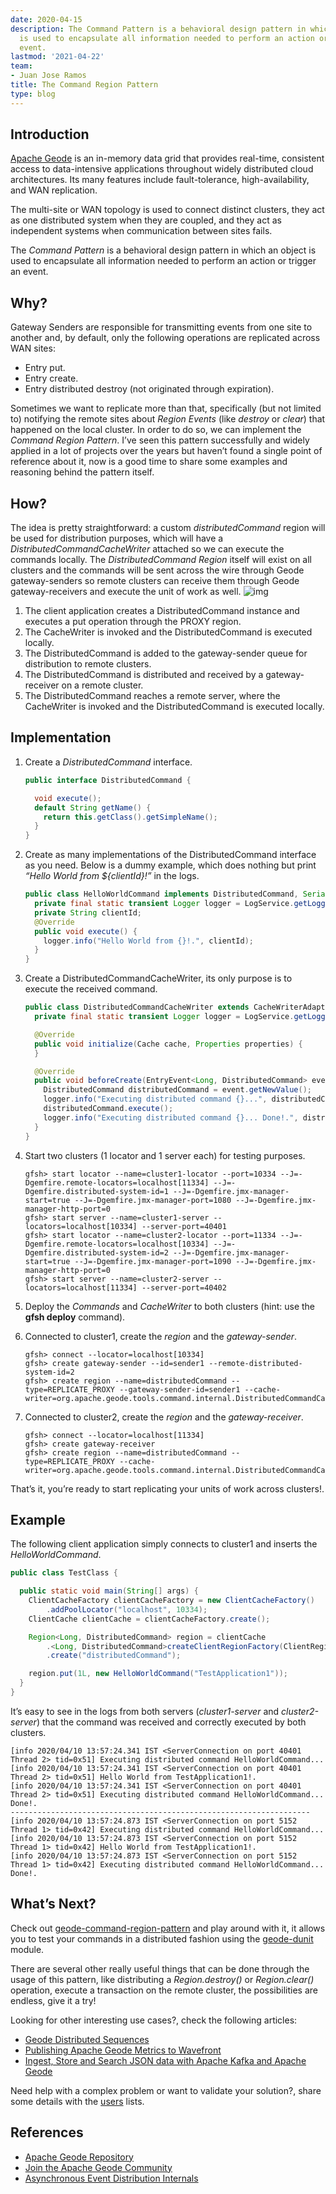 ```yaml
---
date: 2020-04-15
description: The Command Pattern is a behavioral design pattern in which an object
  is used to encapsulate all information needed to perform an action or trigger an
  event.
lastmod: '2021-04-22'
team:
- Juan Jose Ramos
title: The Command Region Pattern
type: blog
---
```


## Introduction
[Apache Geode](https://geode.apache.org/) is an in-memory data grid that provides real-time, consistent access to data-intensive applications throughout widely distributed cloud architectures. Its many features include fault-tolerance, high-availability, and WAN replication.

The multi-site or WAN topology is used to connect distinct clusters, they act as one distributed system when they are coupled, and they act as independent systems when communication between sites fails.

The *Command Pattern* is a behavioral design pattern in which an object is used to encapsulate all information needed to perform an action or trigger an event.


## Why?
Gateway Senders are responsible for transmitting events from one site to another and, by default, only the following operations are replicated across WAN sites:
* Entry put.
* Entry create.
* Entry distributed destroy (not originated through expiration).

Sometimes we want to replicate more than that, specifically (but not limited to) notifying the remote sites about *Region Events* (like *destroy* or *clear*) that happened on the local cluster. In order to do so, we can implement the *Command Region Pattern*.
I’ve seen this pattern successfully and widely applied in a lot of projects over the years but haven’t found a single point of reference about it, now is a good time to share some examples and reasoning behind the pattern itself.

## How?
The idea is pretty straightforward: a custom *distributedCommand* region will be used for distribution purposes, which will have a *DistributedCommandCacheWriter* attached so we can execute the commands locally. The *DistributedCommand Region* itself will exist on all clusters and the commands will be sent across the wire through Geode gateway-senders so remote clusters can receive them through Geode gateway-receivers and execute the unit of work as well.
![img](/images/data-blogs/tanzu-gemfire/command-region-pattern/diagrams/command-region-pattern-diagram.jpeg)

1. The client application creates a DistributedCommand instance and executes a put operation through the PROXY region.
2. The CacheWriter is invoked and the DistributedCommand is executed locally.
3. The DistributedCommand is added to the gateway-sender queue for distribution to remote clusters.
4. The DistributedCommand is distributed and received by a gateway-receiver on a remote cluster.
5. The DistributedCommand reaches a remote server, where the CacheWriter is invoked and the DistributedCommand is executed locally.

## Implementation

1. Create a *DistributedCommand* interface.

    ```java
    public interface DistributedCommand {
    
      void execute();
      default String getName() {
        return this.getClass().getSimpleName();
      }
    }
    ```
2. Create as many implementations of the DistributedCommand interface as you need. Below is a dummy example, which does nothing but print *“Hello World from ${clientId}!”* in the logs.

    ```java
    public class HelloWorldCommand implements DistributedCommand, Serializable {
      private final static transient Logger logger = LogService.getLogger();
      private String clientId;
      @Override
      public void execute() {
        logger.info("Hello World from {}!.", clientId);
      }
    }
    ```

3. Create a DistributedCommandCacheWriter, its only purpose is to execute the received command.

    ```java
    public class DistributedCommandCacheWriter extends CacheWriterAdapter<Long, DistributedCommand> implements Declarable {
      private final static transient Logger logger = LogService.getLogger();
    
      @Override
      public void initialize(Cache cache, Properties properties) {
      }
    
      @Override
      public void beforeCreate(EntryEvent<Long, DistributedCommand> event) throws CacheWriterException {
        DistributedCommand distributedCommand = event.getNewValue();
        logger.info("Executing distributed command {}...", distributedCommand.getName());
        distributedCommand.execute();
        logger.info("Executing distributed command {}... Done!.", distributedCommand.getName());
      }
    }
    ```

4. Start two clusters (1 locator and 1 server each) for testing purposes.

    ```
    gfsh> start locator --name=cluster1-locator --port=10334 --J=-Dgemfire.remote-locators=localhost[11334] --J=-Dgemfire.distributed-system-id=1 --J=-Dgemfire.jmx-manager-start=true --J=-Dgemfire.jmx-manager-port=1080 --J=-Dgemfire.jmx-manager-http-port=0
    gfsh> start server --name=cluster1-server --locators=localhost[10334] --server-port=40401
    gfsh> start locator --name=cluster2-locator --port=11334 --J=-Dgemfire.remote-locators=localhost[10334] --J=-Dgemfire.distributed-system-id=2 --J=-Dgemfire.jmx-manager-start=true --J=-Dgemfire.jmx-manager-port=1090 --J=-Dgemfire.jmx-manager-http-port=0
    gfsh> start server --name=cluster2-server --locators=localhost[11334] --server-port=40402
    ```

5. Deploy the *Commands* and *CacheWriter* to both clusters (hint: use the **gfsh deploy** command).
6. Connected to cluster1, create the *region* and the *gateway-sender*.

    ```
    gfsh> connect --locator=localhost[10334]
    gfsh> create gateway-sender --id=sender1 --remote-distributed-system-id=2
    gfsh> create region --name=distributedCommand --type=REPLICATE_PROXY --gateway-sender-id=sender1 --cache-writer=org.apache.geode.tools.command.internal.DistributedCommandCacheWriter
    ```

7. Connected to cluster2, create the *region* and the *gateway-receiver*.

    ```
    gfsh> connect --locator=localhost[11334]
    gfsh> create gateway-receiver
    gfsh> create region --name=distributedCommand --type=REPLICATE_PROXY --cache-writer=org.apache.geode.tools.command.internal.DistributedCommandCacheWriter
    ```

That’s it, you’re ready to start replicating your units of work across clusters!.

## Example
The following client application simply connects to cluster1 and inserts the *HelloWorldCommand*.

```java
public class TestClass {

  public static void main(String[] args) {
    ClientCacheFactory clientCacheFactory = new ClientCacheFactory()
        .addPoolLocator("localhost", 10334);
    ClientCache clientCache = clientCacheFactory.create();

    Region<Long, DistributedCommand> region = clientCache
        .<Long, DistributedCommand>createClientRegionFactory(ClientRegionShortcut.PROXY)
        .create("distributedCommand");

    region.put(1L, new HelloWorldCommand("TestApplication1"));
  }
}

```

It’s easy to see in the logs from both servers (*cluster1-server* and *cluster2-server*) that the command was received and correctly executed by both clusters.

```
[info 2020/04/10 13:57:24.341 IST <ServerConnection on port 40401 Thread 2> tid=0x51] Executing distributed command HelloWorldCommand...
[info 2020/04/10 13:57:24.341 IST <ServerConnection on port 40401 Thread 2> tid=0x51] Hello World from TestApplication1!.
[info 2020/04/10 13:57:24.341 IST <ServerConnection on port 40401 Thread 2> tid=0x51] Executing distributed command HelloWorldCommand... Done!.
-------------------------------------------------------------------
[info 2020/04/10 13:57:24.873 IST <ServerConnection on port 5152 Thread 1> tid=0x42] Executing distributed command HelloWorldCommand...
[info 2020/04/10 13:57:24.873 IST <ServerConnection on port 5152 Thread 1> tid=0x42] Hello World from TestApplication1!.
[info 2020/04/10 13:57:24.873 IST <ServerConnection on port 5152 Thread 1> tid=0x42] Executing distributed command HelloWorldCommand... Done!.
```

## What’s Next?
Check out [geode-command-region-pattern](https://github.com/jujoramos/geode-command-region-pattern) and play around with it, it allows you to test your commands in a distributed fashion using the [geode-dunit](https://cwiki.apache.org/confluence/display/GEODE/About+Distributed+Testing) module.

There are several other really useful things that can be done through the usage of this pattern, like distributing a *Region.destroy()* or *Region.clear()* operation, execute a transaction on the remote cluster, the possibilities are endless, give it a try!

Looking for other interesting use cases?, check the following articles:
* [Geode Distributed Sequences](https://medium.com/@jujoramos/geode-distributed-sequences-12626251d5e3)
* [Publishing Apache Geode Metrics to Wavefront](https://medium.com/@huynhja/publishing-apache-geode-metrics-to-wavefront-6e9a6cf5992b)
* [Ingest, Store and Search JSON data with Apache Kafka and Apache Geode](https://medium.com/@huynhja/ingest-store-and-search-json-data-with-apache-kafka-and-apache-geode-fc6d0d2f9d9f)

Need help with a complex problem or want to validate your solution?, share some details with the [users](https://markmail.org/search/?q=list%3Aorg.apache.geode.user+order%3Adate-backward) lists.

## References
* [Apache Geode Repository](https://github.com/apache/geode)
* [Join the Apache Geode Community](https://geode.apache.org/community/)
* [Asynchronous Event Distribution Internals](https://cwiki.apache.org/confluence/display/GEODE/Asynchronous+Event+Distribution+Internals)